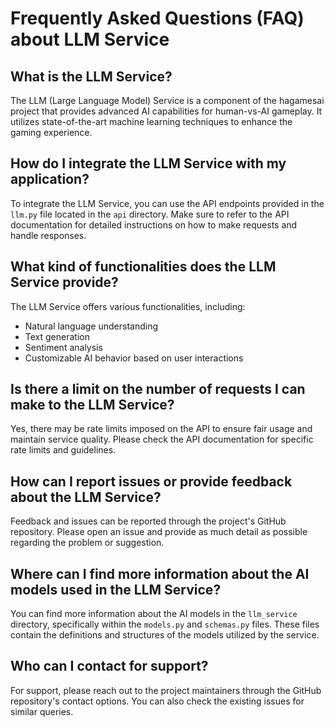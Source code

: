 # Frequently Asked Questions (FAQ) about LLM Service

## What is the LLM Service?
The LLM (Large Language Model) Service is a component of the hagamesai project that provides advanced AI capabilities for human-vs-AI gameplay. It utilizes state-of-the-art machine learning techniques to enhance the gaming experience.

## How do I integrate the LLM Service with my application?
To integrate the LLM Service, you can use the API endpoints provided in the `llm.py` file located in the `api` directory. Make sure to refer to the API documentation for detailed instructions on how to make requests and handle responses.

## What kind of functionalities does the LLM Service provide?
The LLM Service offers various functionalities, including:
- Natural language understanding
- Text generation
- Sentiment analysis
- Customizable AI behavior based on user interactions

## Is there a limit on the number of requests I can make to the LLM Service?
Yes, there may be rate limits imposed on the API to ensure fair usage and maintain service quality. Please check the API documentation for specific rate limits and guidelines.

## How can I report issues or provide feedback about the LLM Service?
Feedback and issues can be reported through the project's GitHub repository. Please open an issue and provide as much detail as possible regarding the problem or suggestion.

## Where can I find more information about the AI models used in the LLM Service?
You can find more information about the AI models in the `llm_service` directory, specifically within the `models.py` and `schemas.py` files. These files contain the definitions and structures of the models utilized by the service.

## Who can I contact for support?
For support, please reach out to the project maintainers through the GitHub repository's contact options. You can also check the existing issues for similar queries.